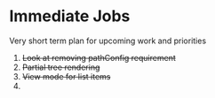 # Immediate Jobs

Very short term plan for upcoming work and priorities

1. ~~Look at removing pathConfig requirement~~
1. ~~Partial tree rendering~~
1. ~~View mode for list items~~
1. 